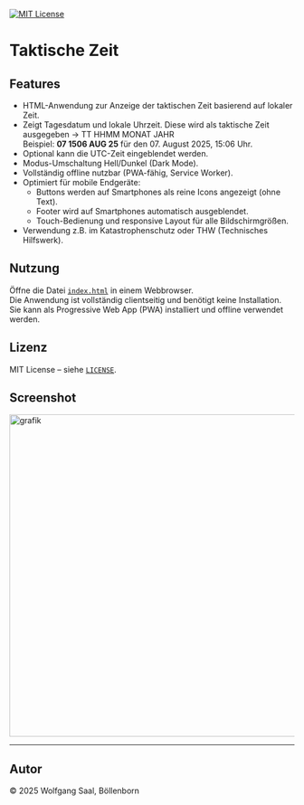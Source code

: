 [![MIT License](https://img.shields.io/badge/License-MIT-green.svg)](https://choosealicense.com/licenses/mit/)

# Taktische Zeit

## Features

- HTML-Anwendung zur Anzeige der taktischen Zeit basierend auf lokaler Zeit.
- Zeigt Tagesdatum und lokale Uhrzeit. Diese wird als taktische Zeit ausgegeben → TT HHMM MONAT JAHR  
  Beispiel: **07 1506 AUG 25** für den 07. August 2025, 15:06 Uhr.
- Optional kann die UTC-Zeit eingeblendet werden.
- Modus-Umschaltung Hell/Dunkel (Dark Mode).
- Vollständig offline nutzbar (PWA-fähig, Service Worker).
- Optimiert für mobile Endgeräte:  
  - Buttons werden auf Smartphones als reine Icons angezeigt (ohne Text).
  - Footer wird auf Smartphones automatisch ausgeblendet.
  - Touch-Bedienung und responsive Layout für alle Bildschirmgrößen.
- Verwendung z.B. im Katastrophenschutz oder THW (Technisches Hilfswerk).

## Nutzung

Öffne die Datei [`index.html`](index.html) in einem Webbrowser.  
Die Anwendung ist vollständig clientseitig und benötigt keine Installation.  
Sie kann als Progressive Web App (PWA) installiert und offline verwendet werden.

## Lizenz

MIT License – siehe [`LICENSE`](LICENSE).

## Screenshot
<img width="950" height="570" alt="grafik" src="https://github.com/user-attachments/assets/f8b04d95-4ab9-4c94-a2e5-2739e65fa09e" />


---

## Autor

© 2025 Wolfgang Saal, Böllenborn
